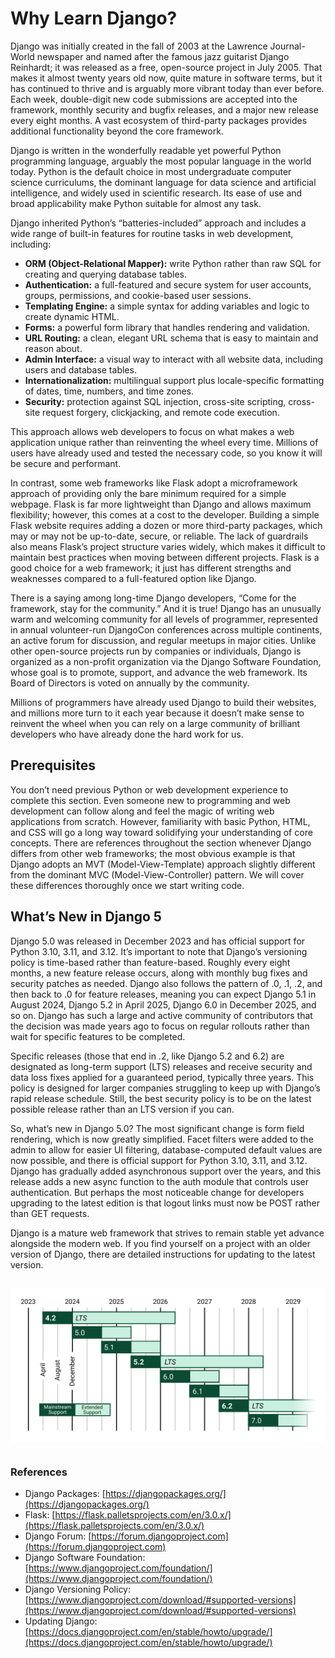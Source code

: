 # Why Learn Django?

Django was initially created in the fall of 2003 at the Lawrence Journal-World newspaper and named after the famous jazz guitarist Django Reinhardt; it was released as a free, open-source project in July 2005. That makes it almost twenty years old now, quite mature in software terms, but it has continued to thrive and is arguably more vibrant today than ever before. Each week, double-digit new code submissions are accepted into the framework, monthly security and bugfix releases, and a major new release every eight months. A vast ecosystem of third-party packages provides additional functionality beyond the core framework.

Django is written in the wonderfully readable yet powerful Python programming language, arguably the most popular language in the world today. Python is the default choice in most undergraduate computer science curriculums, the dominant language for data science and artificial intelligence, and widely used in scientific research. Its ease of use and broad applicability make Python suitable for almost any task.

Django inherited Python’s “batteries-included” approach and includes a wide range of built-in features for routine tasks in web development, including:
- **ORM (Object-Relational Mapper):** write Python rather than raw SQL for creating and querying database tables.
- **Authentication:** a full-featured and secure system for user accounts, groups, permissions, and cookie-based user sessions.
- **Templating Engine:** a simple syntax for adding variables and logic to create dynamic HTML.
- **Forms:** a powerful form library that handles rendering and validation.
- **URL Routing:** a clean, elegant URL schema that is easy to maintain and reason about.
- **Admin Interface:** a visual way to interact with all website data, including users and database tables.
- **Internationalization:** multilingual support plus locale-specific formatting of dates, time, numbers, and time zones.
- **Security:** protection against SQL injection, cross-site scripting, cross-site request forgery, clickjacking, and remote code execution.

This approach allows web developers to focus on what makes a web application unique rather than reinventing the wheel every time. Millions of users have already used and tested the necessary code, so you know it will be secure and performant.

In contrast, some web frameworks like Flask adopt a microframework approach of providing only the bare minimum required for a simple webpage. Flask is far more lightweight than Django and allows maximum flexibility; however, this comes at a cost to the developer. Building a simple Flask website requires adding a dozen or more third-party packages, which may or may not be up-to-date, secure, or reliable. The lack of guardrails also means Flask’s project structure varies widely, which makes it difficult to maintain best practices when moving between different projects. Flask is a good choice for a web framework; it just has different strengths and weaknesses compared to a full-featured option like Django.

There is a saying among long-time Django developers, “Come for the framework, stay for the community.” And it is true! Django has an unusually warm and welcoming community for all levels of programmer, represented in annual volunteer-run DjangoCon conferences across multiple continents, an active forum for discussion, and regular meetups in major cities. Unlike other open-source projects run by companies or individuals, Django is organized as a non-profit organization via the Django Software Foundation, whose goal is to promote, support, and advance the web framework. Its Board of Directors is voted on annually by the community.

Millions of programmers have already used Django to build their websites, and millions more turn to it each year because it doesn’t make sense to reinvent the wheel when you can rely on a large community of brilliant developers who have already done the hard work for us.

## Prerequisites

You don’t need previous Python or web development experience to complete this section. Even someone new to programming and web development can follow along and feel the magic of writing web applications from scratch. However, familiarity with basic Python, HTML, and CSS will go a long way toward solidifying your understanding of core concepts. There are references throughout the section whenever Django differs from other web frameworks; the most obvious example is that Django adopts an MVT (Model-View-Template) approach slightly different from the dominant MVC (Model-View-Controller) pattern. We will cover these differences thoroughly once we start writing code.

## What’s New in Django 5

Django 5.0 was released in December 2023 and has official support for Python 3.10, 3.11, and 3.12. It’s important to note that Django’s versioning policy is time-based rather than feature-based. Roughly every eight months, a new feature release occurs, along with monthly bug fixes and security patches as needed. Django also follows the pattern of .0, .1, .2, and then back to .0 for feature releases, meaning you can expect Django 5.1 in August 2024, Django 5.2 in April 2025, Django 6.0 in December 2025, and so on. Django has such a large and active community of contributors that the decision was made years ago to focus on regular rollouts rather than wait for specific features to be completed.

Specific releases (those that end in .2, like Django 5.2 and 6.2) are designated as long-term support (LTS) releases and receive security and data loss fixes applied for a guaranteed period, typically three years. This policy is designed for larger companies struggling to keep up with Django’s rapid release schedule. Still, the best security policy is to be on the latest possible release rather than an LTS version if you can.

So, what’s new in Django 5.0? The most significant change is form field rendering, which is now greatly simplified. Facet filters were added to the admin to allow for easier UI filtering, database-computed default values are now possible, and there is official support for Python 3.10, 3.11, and 3.12. Django has gradually added asynchronous support over the years, and this release adds a new async function to the auth module that controls user authentication. But perhaps the most noticeable change for developers upgrading to the latest edition is that logout links must now be POST rather than GET requests.

Django is a mature web framework that strives to remain stable yet advance alongside the modern web. If you find yourself on a project with an older version of Django, there are detailed instructions for updating to the latest version.

<p align="center" style="background-color: white; display: inline-block; padding: 10px;">
  <img src="./images/django-release-roadmap.png" alt="Django Version Releases">
</p>

### References

- Django Packages: [https://djangopackages.org/](https://djangopackages.org/)
- Flask: [https://flask.palletsprojects.com/en/3.0.x/](https://flask.palletsprojects.com/en/3.0.x/)
- Django Forum: [https://forum.djangoproject.com](https://forum.djangoproject.com)
- Django Software Foundation: [https://www.djangoproject.com/foundation/](https://www.djangoproject.com/foundation/)
- Django Versioning Policy: [https://www.djangoproject.com/download/#supported-versions](https://www.djangoproject.com/download/#supported-versions)
- Updating Django: [https://docs.djangoproject.com/en/stable/howto/upgrade/](https://docs.djangoproject.com/en/stable/howto/upgrade/)
